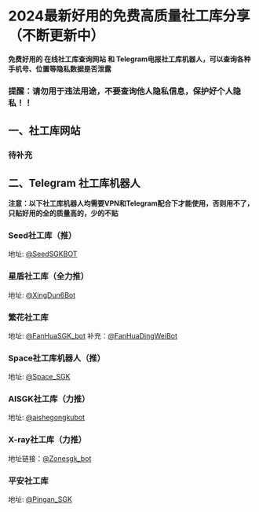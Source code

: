 # 2024最新好用的免费高质量社工库分享（不断更新中）

**免费好用的 在线社工库查询网站 和 Telegram电报社工库机器人，可以查询各种手机号、位置等隐私数据是否泄露**

### 提醒：请勿用于违法用途，不要查询他人隐私信息，保护好个人隐私！！


## 一、社工库网站

### 待补充


## 二、Telegram 社工库机器人

**注意：以下社工库机器人均需要VPN和Telegram配合下才能使用，否则用不了，只贴好用的全的质量高的，少的不贴**
<br>

### Seed社工库（推）

地址: [@SeedSGKBOT](https://t.me/SeedSGKBOT?start=iyf7jpz14)
<br>

### 星盾社工库（全力推）


地址: [@XingDun6Bot](https://t.me/XingDun6Bot?start=gd26p7v)
<br>
### 繁花社工库
地址: [@FanHuaSGK_bot](https://t.me/FanHuaSGK_bot?start=FanHua_IYCZIFRK)
补充：[@FanHuaDingWeiBot](https://t.me/FanHuaSW_bot?start=FanHua_QQENTDKU)
<br>
### Space社工库机器人（推）
地址: [@Space_SGK](https://t.me/SpaceSGK_bot?start=9tYvQNjKGJ)
<br>


### AISGK社工库（力推）
地址: [@aishegongkubot](https://t.me/aishegongkubot?start=AISGK_MU1ZC3FS)
<br>


### X-ray社工库（力推）
地址链接：[@Zonesgk_bot](https://t.me/Zonesgk_bot?start=YSZSSAUXZZ)
### 平安社工库
地址: [@Pingan_SGK](https://t.me/pingansgk_bot?start=m7SFJe7gWs)
